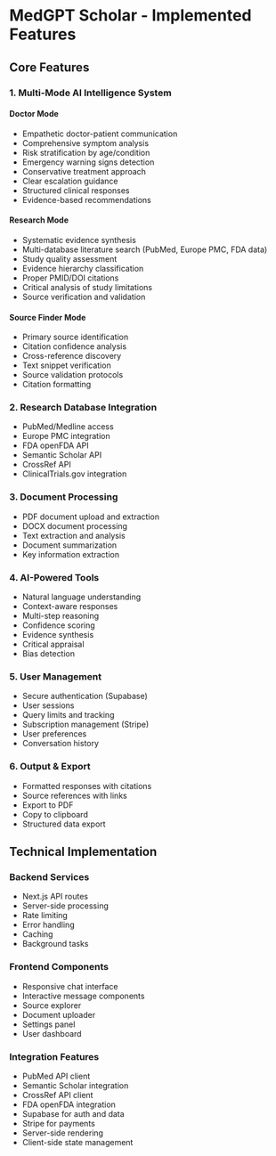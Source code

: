 # MedGPT Scholar - Implemented Features

## Core Features

### 1. Multi-Mode AI Intelligence System

#### Doctor Mode
- Empathetic doctor-patient communication
- Comprehensive symptom analysis
- Risk stratification by age/condition
- Emergency warning signs detection
- Conservative treatment approach
- Clear escalation guidance
- Structured clinical responses
- Evidence-based recommendations

#### Research Mode
- Systematic evidence synthesis
- Multi-database literature search (PubMed, Europe PMC, FDA data)
- Study quality assessment
- Evidence hierarchy classification
- Proper PMID/DOI citations
- Critical analysis of study limitations
- Source verification and validation

#### Source Finder Mode
- Primary source identification
- Citation confidence analysis
- Cross-reference discovery
- Text snippet verification
- Source validation protocols
- Citation formatting

### 2. Research Database Integration
- PubMed/Medline access
- Europe PMC integration
- FDA openFDA API
- Semantic Scholar API
- CrossRef API
- ClinicalTrials.gov integration

### 3. Document Processing
- PDF document upload and extraction
- DOCX document processing
- Text extraction and analysis
- Document summarization
- Key information extraction

### 4. AI-Powered Tools
- Natural language understanding
- Context-aware responses
- Multi-step reasoning
- Confidence scoring
- Evidence synthesis
- Critical appraisal
- Bias detection

### 5. User Management
- Secure authentication (Supabase)
- User sessions
- Query limits and tracking
- Subscription management (Stripe)
- User preferences
- Conversation history

### 6. Output & Export
- Formatted responses with citations
- Source references with links
- Export to PDF
- Copy to clipboard
- Structured data export

## Technical Implementation

### Backend Services
- Next.js API routes
- Server-side processing
- Rate limiting
- Error handling
- Caching
- Background tasks

### Frontend Components
- Responsive chat interface
- Interactive message components
- Source explorer
- Document uploader
- Settings panel
- User dashboard

### Integration Features
- PubMed API client
- Semantic Scholar integration
- CrossRef API client
- FDA openFDA integration
- Supabase for auth and data
- Stripe for payments
- Server-side rendering
- Client-side state management
